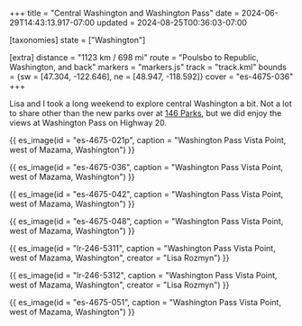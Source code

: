 +++
title = "Central Washington and Washington Pass"
date = 2024-06-29T14:43:13.917-07:00
updated = 2024-08-25T00:36:03-07:00

[taxonomies]
state = ["Washington"]

[extra]
distance = "1123 km / 698 mi"
route = "Poulsbo to Republic, Washington, and back"
markers = "markers.js"
track = "track.kml"
bounds = {sw = [47.304, -122.646], ne = [48.947, -118.592]}
cover = "es-4675-036"
+++

Lisa and I took a long weekend to explore central Washington a bit. Not a lot to share other than the new parks over at [146 Parks](https://146parks.blog), but we did enjoy the views at Washington Pass on Highway 20.

<!-- more -->

{{ es_image(id = "es-4675-021p", caption = "Washington Pass Vista Point, west of Mazama, Washington") }}

{{ es_image(id = "es-4675-036", caption = "Washington Pass Vista Point, west of Mazama, Washington") }}

{{ es_image(id = "es-4675-042", caption = "Washington Pass Vista Point, west of Mazama, Washington") }}

{{ es_image(id = "es-4675-048", caption = "Washington Pass Vista Point, west of Mazama, Washington") }}

{{ es_image(id = "lr-246-5311", caption = "Washington Pass Vista Point, west of Mazama, Washington", creator = "Lisa Rozmyn") }}

{{ es_image(id = "lr-246-5312", caption = "Washington Pass Vista Point, west of Mazama, Washington", creator = "Lisa Rozmyn") }}

{{ es_image(id = "es-4675-051", caption = "Washington Pass Vista Point, west of Mazama, Washington") }}
